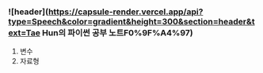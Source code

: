### ![header](https://capsule-render.vercel.app/api?type=Speech&color=gradient&height=300&section=header&text=Tae Hun의 파이썬 공부 노트F0%9F%A4%97)

1. 변수
2. 자료형